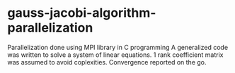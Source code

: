 # gauss-jacobi-algorithm-parallelization
Parallelization done using MPI library in C programming
A generalized code was written to solve a system of linear equations.
1 rank coefficient matrix was assumed to avoid coplexities. Convergence reported on the go. 
